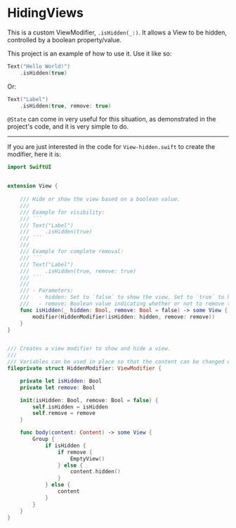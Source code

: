 # HidingViews

This is a custom ViewModifier, `.isHidden(_:)`. It allows a View to be hidden, controlled by a boolean property/value.

This project is an example of how to use it. Use it like so:

```swift
Text("Hello World!")
    .isHidden(true)
```
        
Or:

```swift
Text("Label")
    .isHidden(true, remove: true)
```
        
`@State` can come in very useful for this situation, as demonstrated in the project's code, and it is very simple to do.
        
---
        
If you are just interested in the code for `View-hidden.swift` to create the modifier, here it is:

```swift
import SwiftUI


extension View {
    
    /// Hide or show the view based on a boolean value.
    ///
    /// Example for visibility:
    /// ```
    /// Text("Label")
    ///     .isHidden(true)
    /// ```
    ///
    /// Example for complete removal:
    /// ```
    /// Text("Label")
    ///     .isHidden(true, remove: true)
    /// ```
    ///
    /// - Parameters:
    ///   - hidden: Set to `false` to show the view. Set to `true` to hide the view.
    ///   - remove: Boolean value indicating whether or not to remove the view.
    func isHidden(_ hidden: Bool, remove: Bool = false) -> some View {
        modifier(HiddenModifier(isHidden: hidden, remove: remove))
    }
}


/// Creates a view modifier to show and hide a view.
///
/// Variables can be used in place so that the content can be changed dynamically.
fileprivate struct HiddenModifier: ViewModifier {

    private let isHidden: Bool
    private let remove: Bool

    init(isHidden: Bool, remove: Bool = false) {
        self.isHidden = isHidden
        self.remove = remove
    }

    func body(content: Content) -> some View {
        Group {
            if isHidden {
                if remove {
                    EmptyView()
                } else {
                    content.hidden()
                }
            } else {
                content
            }
        }
    }
}
```
